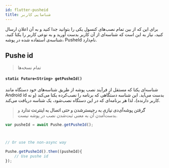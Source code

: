 ```yaml
---
id: flutter-pusheid
title: شناسایی کاربر
---
```


برای این که از بین تمام نصب‌های کنسول یکی را بتوانید جدا کنید و به آن اعلان ارسال کنید، نیاز به این است که شناسه‌ای از آن کاربر بدست آورید و به‌ نوعی کاربر را یکتا کنید. شناسه‌ی استفاده شده در پوشه، PusheId نام‌دارد.

## Pushe id
> تمام نسخه‌ها

<div dir='ltr'>

#### `static Future<String> getPusheId()`

</div>

شناسه‌ای یکتا که مستقل از فرآیند نصب پوشه از طریق شناسه‌های خود دستگاه مانند Android id بدست می‌آید.
این شناسه دستگاهی که برنامه را نصب‌کرده یکتا می‌کند (و نه کاربر دارنده)، لذا هر برنامه‌ای که در این دستگاه نصب‌شود، یک شناسه دریافت می‌کند.



> **گرفتن پوشه‌آی‌دی نیازی به رجیسترشدن و حتی اتصال به اینترنت ندارد** و بدست‌آمدن آن به معنی ثبت‌شدن نصب در پوشه نیست.

```js
var pusheId = await Pushe.getPusheId();



// Or use the non-async way

Pushe.getPusheId().then((pusheId){
    // Use pushe id
});

```